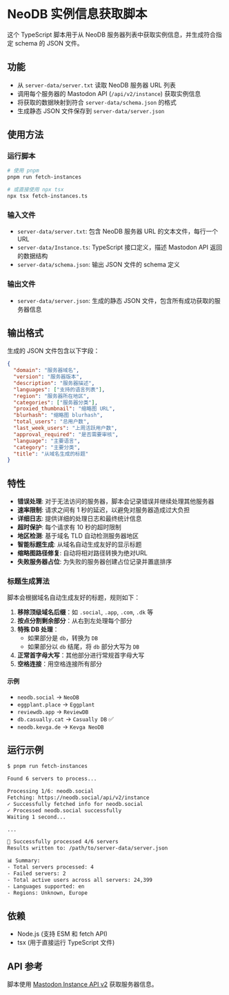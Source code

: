 # NeoDB 实例信息获取脚本

这个 TypeScript 脚本用于从 NeoDB 服务器列表中获取实例信息，并生成符合指定 schema 的 JSON 文件。

## 功能

- 从 `server-data/server.txt` 读取 NeoDB 服务器 URL 列表
- 调用每个服务器的 Mastodon API (`/api/v2/instance`) 获取实例信息
- 将获取的数据映射到符合 `server-data/schema.json` 的格式
- 生成静态 JSON 文件保存到 `server-data/server.json`

## 使用方法

### 运行脚本

```bash
# 使用 pnpm
pnpm run fetch-instances

# 或直接使用 npx tsx
npx tsx fetch-instances.ts
```

### 输入文件

- `server-data/server.txt`: 包含 NeoDB 服务器 URL 的文本文件，每行一个 URL
- `server-data/Instance.ts`: TypeScript 接口定义，描述 Mastodon API 返回的数据结构
- `server-data/schema.json`: 输出 JSON 文件的 schema 定义

### 输出文件

- `server-data/server.json`: 生成的静态 JSON 文件，包含所有成功获取的服务器信息

## 输出格式

生成的 JSON 文件包含以下字段：

```json
{
  "domain": "服务器域名",
  "version": "服务器版本", 
  "description": "服务器描述",
  "languages": ["支持的语言列表"],
  "region": "服务器所在地区",
  "categories": ["服务器分类"],
  "proxied_thumbnail": "缩略图 URL",
  "blurhash": "缩略图 blurhash",
  "total_users": "总用户数",
  "last_week_users": "上周活跃用户数",
  "approval_required": "是否需要审核",
  "language": "主要语言",
  "category": "主要分类",
  "title": "从域名生成的标题"
}
```

## 特性

- **错误处理**: 对于无法访问的服务器，脚本会记录错误并继续处理其他服务器
- **速率限制**: 请求之间有 1 秒的延迟，以避免对服务器造成过大负担
- **详细日志**: 提供详细的处理日志和最终统计信息
- **超时保护**: 每个请求有 10 秒的超时限制
- **地区检测**: 基于域名 TLD 自动检测服务器地区
- **智能标题生成**: 从域名自动生成友好的显示标题
- **缩略图路径修复**: 自动将相对路径转换为绝对URL
- **失败服务器占位**: 为失败的服务器创建占位记录并置底排序

### 标题生成算法

脚本会根据域名自动生成友好的标题，规则如下：

1. **移除顶级域名后缀**：如 `.social`, `.app`, `.com`, `.dk` 等
2. **按点分割剩余部分**：从右到左处理每个部分
3. **特殊 DB 处理**：
   - 如果部分是 `db`，转换为 `DB`
   - 如果部分以 `db` 结尾，将 `db` 部分大写为 `DB`
4. **正常首字母大写**：其他部分进行常规首字母大写
5. **空格连接**：用空格连接所有部分

#### 示例

- `neodb.social` → `NeoDB`
- `eggplant.place` → `Eggplant` 
- `reviewdb.app` → `ReviewDB`
- `db.casually.cat` → `Casually DB` ✅
- `neodb.kevga.de` → `Kevga NeoDB`

## 运行示例

```bash
$ pnpm run fetch-instances

Found 6 servers to process...

Processing 1/6: neodb.social
Fetching: https://neodb.social/api/v2/instance
✓ Successfully fetched info for neodb.social
✓ Processed neodb.social successfully
Waiting 1 second...

...

🎉 Successfully processed 4/6 servers
Results written to: /path/to/server-data/server.json

📊 Summary:
- Total servers processed: 4
- Failed servers: 2
- Total active users across all servers: 24,399
- Languages supported: en
- Regions: Unknown, Europe
```

## 依赖

- Node.js (支持 ESM 和 fetch API)
- tsx (用于直接运行 TypeScript 文件)

## API 参考

脚本使用 [Mastodon Instance API v2](https://docs.joinmastodon.org/methods/instance/) 获取服务器信息。
